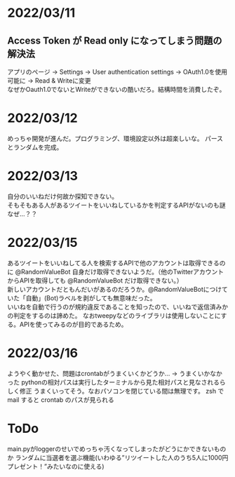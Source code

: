 
# 2022/03/11
  
## Access Token が Read only になってしまう問題の解決法
アプリのページ -> Settings -> User authentication settings -> OAuth1.0を使用可能に -> Read & Writeに変更  
なぜかOauth1.0でないとWriteができないの酷いだろ。結構時間を消費したぞ。　

# 2022/03/12

めっちゃ開発が進んだ。プログラミング、環境設定以外は超楽しいな。
パースとランダムを完成。

# 2022/03/13

自分のいいねだけ何故か探知できない。  
そもそもある人があるツイートをいいねしているかを判定するAPIがないのも謎  
なぜ…？？  

# 2022/03/15

あるツイートをいいねしてる人を検索するAPIで他のアカウントは取得できるのに @RandomValueBot 自身だけ取得できないようだ。（他のTwitterアカウントからAPIを取得しても @RandomValueBot だけ取得できない。）  
新しいアカウントだともんだいがあるのだろうか。@RandomValueBotにつけていた「自動」(Bot)ラベルを剥がしても無意味だった。  
いいねを自動で行うのが規約違反であることを知ったので、いいねで返信済みかの判定をするのは諦めた。
なおtweepyなどのライブラリは使用しないことにする。APIを使ってみるのが目的であるため。  

# 2022/03/16

ようやく動かせた、問題はcrontabがうまくいくかどうか… -> うまくいかなかった
pythonの相対パスは実行したターミナルから見た相対パスと見なされるらしく修正
うまくいってそう。なおパソコンを閉じている間は無理です。
zsh で mail すると crontab のパスが見られる


# ToDo

main.pyがloggerのせいでめっちゃ汚くなってしまったがどうにかできないものか
ランダムに当選者を選ぶ機能(いわゆる”リツイートした人のうち5人に1000円プレゼント！”みたいなのに使える)

